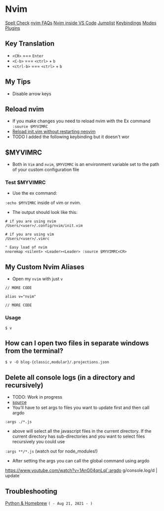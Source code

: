# Nvim
[Spell Check](./spell-check.md)
[nvim FAQs](./nvim/vim-faqs.md)
[Nvim inside VS Code](nvim-inside-vscode.md)
[Jumplist](./nvim/jumplist.md)
[Keybindings](./nvim/.nvim-keybindings.md)
[Modes](./nvim/modes/index.md)
[Plugins](./nvim/plugins/index.md)

## Key Translation
* `<CR>` === `Enter`
* `<C-b>` === `<ctrl>` + `b`
* `<ctrl-b>` === `<ctrl>` + `b`

## My Tips
* Disable arrow keys

## Reload nvim
* If you make changes you need to reload nvim with the Ex command `:source $MYVIMRC`
* <a href="https://dev.to/reobin/reload-init-vim-without-restarting-neovim-1h82" target="_blank">Reload init.vim without restarting neovim</a>
* TODO I added the following keybinding but it doesn't wor

## $MYVIMRC
* Both in `Vim` and `nvim`, `$MYVIMRC` is an environment variable set to the path of your custom configuration file

### Test $MYVIMRC
* Use the ex command:

`:echo $MYVIMRC` inside of vim or nvim.

* The output should look like this:

```
# if you are using nvim
/Users/<user>/.config/nvim/init.vim

# if you are using vim
/Users/<user>/.vimrc
```

```
" Easy load of nvim 
nnoremap <silent> <Leader><Leader> :source $MYVIMRC<CR>

```
## My Custom Nvim Aliases
* Open my `nvim` with just `v`

```
// MORE CODE
 
alias v="nvim"

// MORE CODE
```

### Usage
`$ v`

## How can I open two files in separate windows from the terminal?
`$ v -O blog-{classic,modular}/.projections.json`

## Delete all console logs (in a directory and recursively)
* TODO: Work in progress
* [source](https://stackoverflow.com/questions/53196504/how-can-i-remove-all-console-logs-using-vim)
* You'll have to set args to files you want to update first and then call argdo

`:args ./*.js`
* above will select all the javascript files in the current directory. If the current directory has sub-directories and you want to select files recursively you could use

`:args **/*.js` (watch out for node_modules!)

* After setting the args you can call the global command using argdo

https://www.youtube.com/watch?v=1AnG04qnLqI`:argdo g/console\.log/d | update`

## Troubleshooting
[Python & Homebrew](./troubleshooting/python-homebrew.md) `( - Aug 21, 2021 - )`
